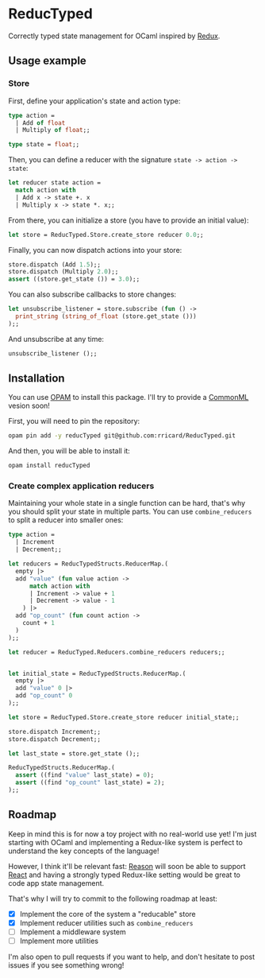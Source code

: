 # ReducTyped

Correctly typed state management for OCaml inspired by [Redux](http://redux.js.org/).

## Usage example

### Store

First, define your application's state and action type:

```ocaml
type action =
  | Add of float
  | Multiply of float;;

type state = float;;
```

Then, you can define a reducer with the signature `state -> action -> state`:

```ocaml
let reducer state action = 
  match action with
  | Add x -> state +. x
  | Multiply x -> state *. x;;
```

From there, you can initialize a store (you have to provide an initial value):

```ocaml
let store = ReducTyped.Store.create_store reducer 0.0;;
```

Finally, you can now dispatch actions into your store:

```ocaml
store.dispatch (Add 1.5);;
store.dispatch (Multiply 2.0);;
assert ((store.get_state ()) = 3.0);;
```

You can also subscribe callbacks to store changes:

```ocaml
let unsubscribe_listener = store.subscribe (fun () ->
  print_string (string_of_float (store.get_state ()))
);;
```

And unsubscribe at any time:

```ocaml
unsubscribe_listener ();;
```

## Installation

You can use [OPAM](https://opam.ocaml.org) to install this package. I'll try to provide a [CommonML](https://github.com/jordwalke/CommonML) vesion soon!

First, you will need to pin the repository:

```sh
opam pin add -y reducTyped git@github.com:rricard/ReducTyped.git
```

And then, you will be able to install it:

```sh
opam install reducTyped
```

### Create complex application reducers

Maintaining your whole state in a single function can be hard, that's why you should split your state in multiple parts. You can use `combine_reducers` to split a reducer into smaller ones:

```ocaml
type action =
  | Increment
  | Decrement;;

let reducers = ReducTypedStructs.ReducerMap.(
  empty |>
  add "value" (fun value action ->
      match action with
      | Increment -> value + 1
      | Decrement -> value - 1
    ) |>
  add "op_count" (fun count action ->
    count + 1
  )
);;

let reducer = ReducTyped.Reducers.combine_reducers reducers;;


let initial_state = ReducTypedStructs.ReducerMap.(
  empty |>
  add "value" 0 |>
  add "op_count" 0
);;

let store = ReducTyped.Store.create_store reducer initial_state;;

store.dispatch Increment;;
store.dispatch Decrement;;

let last_state = store.get_state ();;

ReducTypedStructs.ReducerMap.(
  assert ((find "value" last_state) = 0);
  assert ((find "op_count" last_state) = 2);
);;
```

## Roadmap

Keep in mind this is for now a toy project with no real-world use yet! I'm just starting with OCaml and implementing a Redux-like system is perfect to understand the key concepts of the language!

However, I think it'll be relevant fast: [Reason](https://facebook.github.io/reason/) will soon be able to support [React](https://facebook.github.io/react/) and having a strongly typed Redux-like setting would be great to code app state management.

That's why I will try to commit to the following roadmap at least:

- [x] Implement the core of the system a "reducable" store
- [x] Implement reducer utilities such as `combine_reducers`
- [ ] Implement a middleware system
- [ ] Implement more utilities

I'm also open to pull requests if you want to help, and don't hesitate to post issues if you see something wrong!
